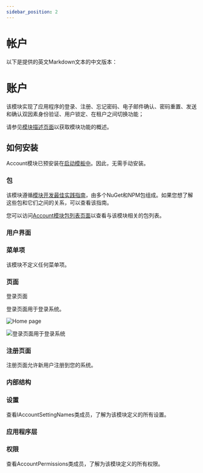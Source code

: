 ```yaml
---
sidebar_position: 2
---
```


# 帐户

以下是提供的英文Markdown文本的中文版本：

# 账户

该模块实现了应用程序的登录、注册、忘记密码、电子邮件确认、密码重置、发送和确认双因素身份验证、用户锁定、在租户之间切换功能；

请参见[模块描述页面](https://commercial.abp.io/modules/Volo.Account.Pro?_ga=2.203721431.638389710.1682325508-1619359562.1681202968)以获取模块功能的概述。

如何安装
--------------

Account模块已预安装在[启动模板中](https://docs.abp.io/en/commercial/7.2/startup-templates/application/index)。因此，无需手动安装。

### 包

该模块遵循[模块开发最佳实践指南](https://docs.abp.io/en/abp/latest/Best-Practices/Index)，由多个NuGet和NPM包组成。如果您想了解这些包和它们之间的关系，可以查看该指南。

您可以访问[Account模块包列表页面](https://abp.io/packages?moduleName=Volo.Account.Pro)以查看与该模块相关的包列表。

### 用户界面

### 菜单项

该模块不定义任何菜单项。

### 页面

登录页面

登录页面用于登录系统。

![Home page](https://raw.githubusercontent.com/Wai-Technologies/raaghu-docs/development/raaghu/docs/en/images/home-page.png)

![登录页面用于登录系统](https://raw.githubusercontent.com/Wai-Technologies/raaghu-docs/development/raaghu/docs/en/images/login_page.png)

### 注册页面

注册页面允许新用户注册到您的系统。

### 内部结构

### 设置

查看IAccountSettingNames类成员，了解为该模块定义的所有设置。

### 应用程序层

### 权限

查看AccountPermissions类成员，了解为该模块定义的所有权限。
